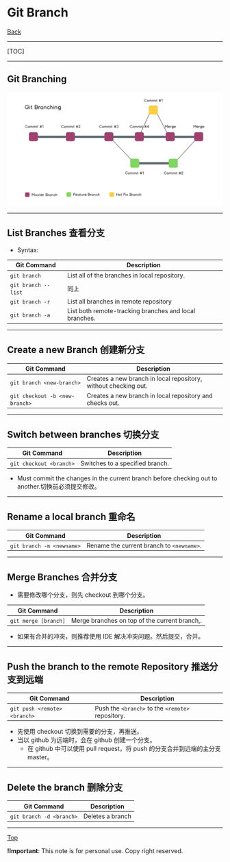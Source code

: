 # Git Branch

[Back](./index.md)

---

[TOC]

---

## Git Branching

![Git Branching](./pic/git_branching.png)

---

## List Branches 查看分支

- Syntax:

| Git Command         | Description                                            |
| ------------------- | ------------------------------------------------------ |
| `git branch`        | List all of the branches in local repository.          |
| `git branch --list` | 同上                                                   |
| `git branch -r`     | List all branches in remote repository                 |
| `git branch -a`     | List both remote-tracking branches and local branches. |

---

## Create a new Branch 创建新分支

| Git Command                     | Description                                                     |
| ------------------------------- | --------------------------------------------------------------- |
| `git branch <new-branch>`       | Creates a new branch in local repository, without checking out. |
| `git checkout -b <new-branch> ` | Creates a new branch in local repository and checks out.        |

---

## Switch between branches 切换分支

| Git Command             | Description                     |
| ----------------------- | ------------------------------- |
| `git checkout <branch>` | Switches to a specified branch. |

- Must commit the changes in the current branch before checking out to another.切换前必须提交修改。

---

## Rename a local branch 重命名

| Git Command               | Description                               |
| ------------------------- | ----------------------------------------- |
| `git branch -m <newname>` | Rename the current branch to `<newname>`. |

---

## Merge Branches 合并分支

- 需要修改哪个分支，则先 checkout 到哪个分支。

| Git Command          | Description                                   |
| -------------------- | --------------------------------------------- |
| `git merge [branch]` | Merge branches on top of the current branch,. |

- 如果有合并的冲突，则推荐使用 IDE 解决冲突问题。然后提交，合并。

---

## Push the branch to the remote Repository 推送分支到远端

| Git Command                  | Description                                       |
| ---------------------------- | ------------------------------------------------- |
| `git push <remote> <branch>` | Push the `<branch>` to the `<remote>` repository. |

- 先使用 checkout 切换到需要的分支，再推送。
- 当以 github 为远端时，会在 github 创建一个分支。
  - 在 github 中可以使用 pull request，将 push 的分支合并到远端的主分支 master。

---

## Delete the branch 删除分支

| Git Command              | Description      |
| ------------------------ | ---------------- |
| `git branch -d <branch>` | Deletes a branch |

---

[Top](#git-branch)

**!Important**: This note is for personal use. Copy right reserved.
